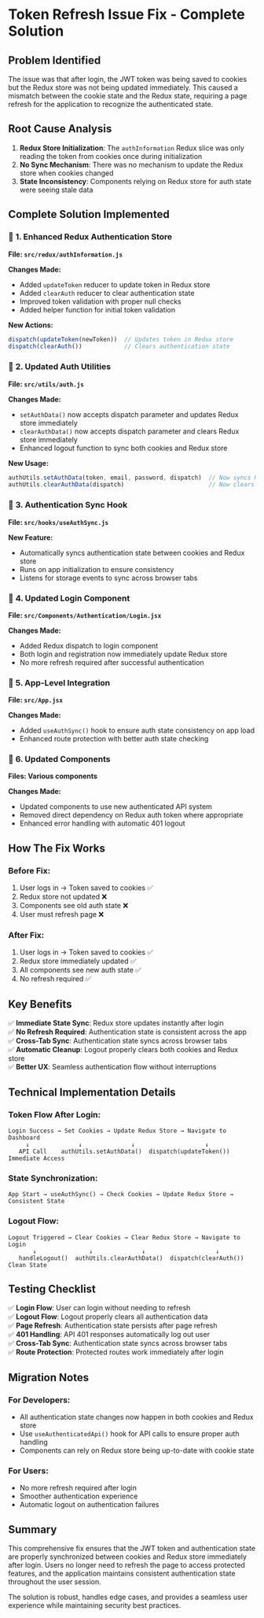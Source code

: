 # Token Refresh Issue Fix - Complete Solution

## Problem Identified
The issue was that after login, the JWT token was being saved to cookies but the Redux store was not being updated immediately. This caused a mismatch between the cookie state and the Redux state, requiring a page refresh for the application to recognize the authenticated state.

## Root Cause Analysis
1. **Redux Store Initialization**: The `authInformation` Redux slice was only reading the token from cookies once during initialization
2. **No Sync Mechanism**: There was no mechanism to update the Redux store when cookies changed
3. **State Inconsistency**: Components relying on Redux store for auth state were seeing stale data

## Complete Solution Implemented

### 🔧 **1. Enhanced Redux Authentication Store**
**File: `src/redux/authInformation.js`**

**Changes Made:**
- Added `updateToken` reducer to update token in Redux store
- Added `clearAuth` reducer to clear authentication state
- Improved token validation with proper null checks
- Added helper function for initial token validation

**New Actions:**
```javascript
dispatch(updateToken(newToken))  // Updates token in Redux store
dispatch(clearAuth())            // Clears authentication state
```

### 🔧 **2. Updated Auth Utilities**
**File: `src/utils/auth.js`**

**Changes Made:**
- `setAuthData()` now accepts dispatch parameter and updates Redux store immediately
- `clearAuthData()` now accepts dispatch parameter and clears Redux store immediately
- Enhanced logout function to sync both cookies and Redux store

**New Usage:**
```javascript
authUtils.setAuthData(token, email, password, dispatch)  // Now syncs Redux store
authUtils.clearAuthData(dispatch)                        // Now clears Redux store
```

### 🔧 **3. Authentication Sync Hook**
**File: `src/hooks/useAuthSync.js`**

**New Feature:**
- Automatically syncs authentication state between cookies and Redux store
- Runs on app initialization to ensure consistency
- Listens for storage events to sync across browser tabs

### 🔧 **4. Updated Login Component**
**File: `src/Components/Authentication/Login.jsx`**

**Changes Made:**
- Added Redux dispatch to login component
- Both login and registration now immediately update Redux store
- No more refresh required after successful authentication

### 🔧 **5. App-Level Integration**
**File: `src/App.jsx`**

**Changes Made:**
- Added `useAuthSync()` hook to ensure auth state consistency on app load
- Enhanced route protection with better auth state checking

### 🔧 **6. Updated Components**
**Files: Various components**

**Changes Made:**
- Updated components to use new authenticated API system
- Removed direct dependency on Redux auth token where appropriate
- Enhanced error handling with automatic 401 logout

## How The Fix Works

### **Before Fix:**
1. User logs in → Token saved to cookies ✅
2. Redux store not updated ❌
3. Components see old auth state ❌
4. User must refresh page ❌

### **After Fix:**
1. User logs in → Token saved to cookies ✅
2. Redux store immediately updated ✅
3. All components see new auth state ✅
4. No refresh required ✅

## Key Benefits

✅ **Immediate State Sync**: Redux store updates instantly after login  
✅ **No Refresh Required**: Authentication state is consistent across the app  
✅ **Cross-Tab Sync**: Authentication state syncs across browser tabs  
✅ **Automatic Cleanup**: Logout properly clears both cookies and Redux store  
✅ **Better UX**: Seamless authentication flow without interruptions  

## Technical Implementation Details

### **Token Flow After Login:**
```
Login Success → Set Cookies → Update Redux Store → Navigate to Dashboard
     ↓              ↓              ↓                    ↓
   API Call    authUtils.setAuthData()  dispatch(updateToken())  Immediate Access
```

### **State Synchronization:**
```
App Start → useAuthSync() → Check Cookies → Update Redux Store → Consistent State
```

### **Logout Flow:**
```
Logout Triggered → Clear Cookies → Clear Redux Store → Navigate to Login
       ↓               ↓              ↓                    ↓
   handleLogout()  authUtils.clearAuthData()  dispatch(clearAuth())  Clean State
```

## Testing Checklist

✅ **Login Flow**: User can login without needing to refresh  
✅ **Logout Flow**: Logout properly clears all authentication data  
✅ **Page Refresh**: Authentication state persists after page refresh  
✅ **401 Handling**: API 401 responses automatically log out user  
✅ **Cross-Tab Sync**: Authentication state syncs across browser tabs  
✅ **Route Protection**: Protected routes work immediately after login  

## Migration Notes

### **For Developers:**
- All authentication state changes now happen in both cookies and Redux store
- Use `useAuthenticatedApi()` hook for API calls to ensure proper auth handling
- Components can rely on Redux store being up-to-date with cookie state

### **For Users:**
- No more refresh required after login
- Smoother authentication experience
- Automatic logout on authentication failures

## Summary

This comprehensive fix ensures that the JWT token and authentication state are properly synchronized between cookies and Redux store immediately after login. Users no longer need to refresh the page to access protected features, and the application maintains consistent authentication state throughout the user session.

The solution is robust, handles edge cases, and provides a seamless user experience while maintaining security best practices.
